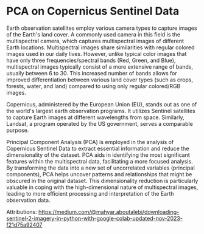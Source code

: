 # PCA on Copernicus Sentinel Data
Earth observation satellites employ various camera types to capture images of the Earth's land cover. A commonly used camera in this field is the multispectral camera, which captures multispectral images of different Earth locations. Multispectral images share similarities with regular colored images used in our daily lives. However, unlike typical color images that have only three frequencies/spectral bands (Red, Green, and Blue), multispectral images typically consist of a more extensive range of bands, usually between 6 to 30. This increased number of bands allows for improved differentiation between various land cover types (such as crops, forests, water, and land) compared to using only regular colored/RGB images.

Copernicus, administered by the European Union (EU), stands out as one of the world's largest earth observation programs. It utilizes Sentinel satellites to capture Earth images at different wavelengths from space. Similarly, Landsat, a program operated by the US government, serves a comparable purpose.

Principal Component Analysis (PCA) is employed in the analysis of Copernicus Sentinel Data to extract essential information and reduce the dimensionality of the dataset. PCA aids in identifying the most significant features within the multispectral data, facilitating a more focused analysis. By transforming the data into a new set of uncorrelated variables (principal components), PCA helps uncover patterns and relationships that might be obscured in the original dataset. This dimensionality reduction is particularly valuable in coping with the high-dimensional nature of multispectral images, leading to more efficient processing and interpretation of the Earth observation data.

Attributions: https://medium.com/@mahyar.aboutalebi/downloading-sentinel-2-imagery-in-python-with-google-colab-updated-nov-2023-f21d75a92407

